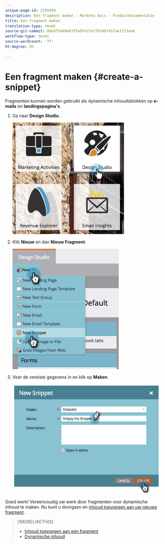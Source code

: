 ```yaml
---
unique-page-id: 2359459
description: Een fragment maken - Marketo Docs - Productdocumentatie
title: Een fragment maken
translation-type: tm+mt
source-git-commit: 06e0f5489e6375a97e2fe77834bf45fa41f23ea6
workflow-type: tm+mt
source-wordcount: '77'
ht-degree: 0%

---
```



# Een fragment maken {#create-a-snippet}

Fragmenten kunnen worden gebruikt als dynamische inhoudsblokken op **e-mails** en **landingspagina&#39;s**.

1. Ga naar **Design Studio.**

   ![](assets/designstudio.png)

1. Klik **Nieuw** en dan **Nieuw Fragment**.

   ![](assets/image2014-9-16-8-50-4.png)

1. Voer de vereiste gegevens in en klik op **Maken**.

   ![](assets/image2014-9-16-8-3a50-3a14.png)

Goed werk! Vereenvoudig uw werk door fragmenten voor dynamische inhoud te maken. Nu kunt u doorgaan en [inhoud toevoegen aan uw nieuwe fragment](/help/marketo/product-docs/personalization/segmentation-and-snippets/snippets/add-content-to-a-snippet.md).

>[!MORELIKETHIS]
>
>* [Inhoud toevoegen aan een fragment](/help/marketo/product-docs/personalization/segmentation-and-snippets/snippets/add-content-to-a-snippet.md)
>* [Dynamische inhoud](/help/marketo/product-docs/personalization/segmentation-and-snippets/segmentation/understanding-dynamic-content.md)

